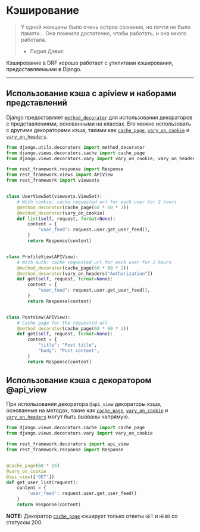 <!-- TRANSLATED by md-translate -->
# Кэширование

> У одной женщины было очень острое сознание, но почти не было памяти... Она помнила достаточно, чтобы работать, и она много работала.
>
> * Лидия Дэвис

Кэширование в DRF хорошо работает с утилитами кэширования, предоставляемыми в Django.

---

## Использование кэша с apiview и наборами представлений

Django предоставляет [`method_decorator`](https://docs.djangoproject.com/en/dev/topics/class-based-views/intro/#decorating-the-class) для использования декораторов с представлениями, основанными на классах. Его можно использовать с другими декораторами кэша, такими как [`cache_page`](https://docs.djangoproject.com/en/dev/topics/cache/#the-per-view-cache), [`vary_on_cookie`](https://docs.djangoproject.com/en/dev/topics/http/decorators/#django.views.decorators.vary.vary_on_cookie) и [`vary_on_headers`](https://docs.djangoproject.com/en/dev/topics/http/decorators/#django.views.decorators.vary.vary_on_headers).

```python
from django.utils.decorators import method_decorator
from django.views.decorators.cache import cache_page
from django.views.decorators.vary import vary_on_cookie, vary_on_headers

from rest_framework.response import Response
from rest_framework.views import APIView
from rest_framework import viewsets


class UserViewSet(viewsets.ViewSet):
    # With cookie: cache requested url for each user for 2 hours
    @method_decorator(cache_page(60 * 60 * 2))
    @method_decorator(vary_on_cookie)
    def list(self, request, format=None):
        content = {
            "user_feed": request.user.get_user_feed(),
        }
        return Response(content)


class ProfileView(APIView):
    # With auth: cache requested url for each user for 2 hours
    @method_decorator(cache_page(60 * 60 * 2))
    @method_decorator(vary_on_headers("Authorization"))
    def get(self, request, format=None):
        content = {
            "user_feed": request.user.get_user_feed(),
        }
        return Response(content)


class PostView(APIView):
    # Cache page for the requested url
    @method_decorator(cache_page(60 * 60 * 2))
    def get(self, request, format=None):
        content = {
            "title": "Post title",
            "body": "Post content",
        }
        return Response(content)
```

## Использование кэша с декоратором @api_view

При использовании декоратора `@api_view` декораторы кэша, основанные на методах, такие как [`cache_page`](https://docs.djangoproject.com/en/dev/topics/cache/#the-per-view-cache), [`vary_on_cookie`](https://docs.djangoproject.com/en/dev/topics/http/decorators/#django.views.decorators.vary.vary_on_cookie) и [`vary_on_headers`](https://docs.djangoproject.com/en/dev/topics/http/decorators/#django.views.decorators.vary.vary_on_headers) могут быть вызваны напрямую.

```python
from django.views.decorators.cache import cache_page
from django.views.decorators.vary import vary_on_cookie

from rest_framework.decorators import api_view
from rest_framework.response import Response


@cache_page(60 * 15)
@vary_on_cookie
@api_view(['GET'])
def get_user_list(request):
    content = {
        'user_feed': request.user.get_user_feed()
    }
    return Response(content)
```

**NOTE:** Декоратор [`cache_page`](https://docs.djangoproject.com/en/dev/topics/cache/#the-per-view-cache) кэширует только ответы `GET` и `HEAD` со статусом 200.
